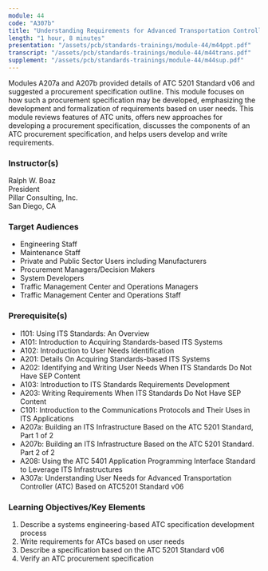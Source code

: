 ```yaml
---
module: 44
code: "A307b"
title: "Understanding Requirements for Advanced Transportation Controllers Based on ATC 5201 Standard v06"
length: "1 hour, 8 minutes"
presentation: "/assets/pcb/standards-trainings/module-44/m44ppt.pdf"
transcript: "/assets/pcb/standards-trainings/module-44/m44trans.pdf"
supplement: "/assets/pcb/standards-trainings/module-44/m44sup.pdf"
---
```

Modules A207a and A207b provided details of ATC 5201 Standard v06 and suggested a procurement specification outline. This module focuses on how such a procurement specification may be developed, emphasizing the development and formalization of requirements based on user needs. This module reviews features of ATC units, offers new approaches for developing a procurement specification, discusses the components of an ATC procurement specification, and helps users develop and write requirements.

### Instructor(s)
Ralph W. Boaz  
President  
Pillar Consulting, Inc.  
San Diego, CA

### Target Audiences
* Engineering Staff
* Maintenance Staff
* Private and Public Sector Users including Manufacturers
* Procurement Managers/Decision Makers
* System Developers
* Traffic Management Center and Operations Managers
* Traffic Management Center and Operations Staff

### Prerequisite(s)
* I101: Using ITS Standards: An Overview
* A101: Introduction to Acquiring Standards-based ITS Systems
* A102: Introduction to User Needs Identification
* A201: Details On Acquiring Standards-based ITS Systems
* A202: Identifying and Writing User Needs When ITS Standards Do Not Have SEP Content
* A103: Introduction to ITS Standards Requirements Development
* A203: Writing Requirements When ITS Standards Do Not Have SEP Content
* C101: Introduction to the Communications Protocols and Their Uses in ITS Applications
* A207a: Building an ITS Infrastructure Based on the ATC 5201 Standard, Part 1 of 2
* A207b: Building an ITS Infrastructure Based on the ATC 5201 Standard. Part 2 of 2
* A208: Using the ATC 5401 Application Programming Interface Standard to Leverage ITS Infrastructures
* A307a: Understanding User Needs for Advanced Transportation Controller (ATC) Based on ATC5201 Standard v06

### Learning Objectives/Key Elements
1. Describe a systems engineering-based ATC specification development process
2. Write requirements for ATCs based on user needs
3. Describe a specification based on the ATC 5201 Standard v06
4. Verify an ATC procurement specification